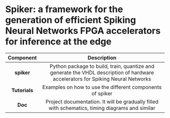 # Spiker: a framework for the generation of efficient Spiking Neural Networks FPGA accelerators for inference at the edge

|	Component	|															Description																|
|:-------------:|:---------------------------------------------------------------------------------------------------------------------------------:|
|	**spiker**	|	Python package to build, train, quantize and generate the VHDL description of hardware accelerators for Spiking Neural Networks	|
|	**Tutorials**	|									Examples on how to use the different components of spiker										|
|	**Doc**		|				Project documentation. It will be gradually filled with schematics, timing diagrams and similar						|

